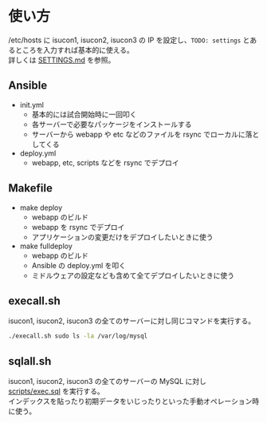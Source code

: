 # 使い方

/etc/hosts に isucon1, isucon2, isucon3 の IP を設定し、`TODO: settings` とあるところを入力すれば基本的に使える。  
詳しくは [SETTINGS.md](SETTINGS.md) を参照。

## Ansible

- init.yml
  - 基本的には試合開始時に一回叩く
  - 各サーバーで必要なパッケージをインストールする
  - サーバーから webapp や etc などのファイルを rsync でローカルに落としてくる
- deploy.yml
  - webapp, etc, scripts などを rsync でデプロイ

## Makefile
- make deploy
  - webapp のビルド
  - webapp を rsync でデプロイ
  - アプリケーションの変更だけをデプロイしたいときに使う
- make fulldeploy
  - webapp のビルド
  - Ansible の deploy.yml を叩く
  - ミドルウェアの設定なども含めて全てデプロイしたいときに使う

## execall.sh

isucon1, isucon2, isucon3 の全てのサーバーに対し同じコマンドを実行する。

```bash
./execall.sh sudo ls -la /var/log/mysql
```

## sqlall.sh

isucon1, isucon2, isucon3 の全てのサーバーの MySQL に対し [scripts/exec.sql](../scripts/exec.sql) を実行する。  
インデックスを貼ったり初期データをいじったりといった手動オペレーション時に使う。
